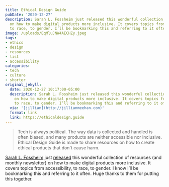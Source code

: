 ```yaml
---
title: Ethical Design Guide
pubDate: '2020-12-27'
description: Sarah L. Fossheim just released this wonderful collection of resources
  on how to make digital products more inclusive. It covers topics from accessibility,
  to race, to gender. I’ll be bookmarking this and referring to it often.
image: /uploads/EqMluJNW4AECHZy.jpeg
tags:
- ethics
- design
- resources
- list
- accessibility
categories:
- tech
- culture
- shorter
original_jekyll:
  date: 2020-12-27 10:17:00-05:00
  description: Sarah L. Fossheim just released this wonderful collection of resources
    on how to make digital products more inclusive. It covers topics from accessibility,
    to race, to gender. I’ll be bookmarking this and referring to it often.
  via: '[jillian](http://jillianmeehan.com)'
  format: link
  link: https://ethicaldesign.guide
---
```


> Tech is always political. The way data is collected and handled is often biased, and many products are neither accessible nor inclusive. Ethical Design Guide is made to share resources on how to create ethical products that don't cause harm.

[Sarah L. Fossheim](https://twitter.com/liatrisbian) just [released](https://twitter.com/liatrisbian/status/1342961111671386113) this wonderful collection of resources (and monthly newsletter) on how to make digital products more inclusive. It covers topics from accessibility, to race, to gender. I know I’ll be bookmarking this and referring to it often. Huge thanks to them for putting this together. 